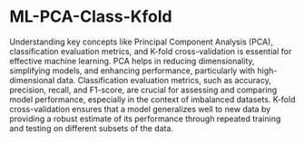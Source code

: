 # ML-PCA-Class-Kfold

Understanding key concepts like Principal Component Analysis (PCA), classification evaluation metrics, and K-fold cross-validation is essential for effective machine learning. PCA helps in reducing dimensionality, simplifying models, and enhancing performance, particularly with high-dimensional data. Classification evaluation metrics, such as accuracy, precision, recall, and F1-score, are crucial for assessing and comparing model performance, especially in the context of imbalanced datasets. K-fold cross-validation ensures that a model generalizes well to new data by providing a robust estimate of its performance through repeated training and testing on different subsets of the data.
